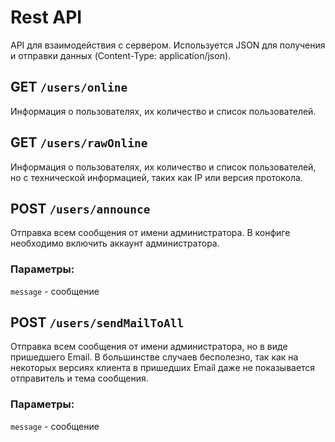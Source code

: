 # Rest API

API для взаимодействия с сервером. Используется JSON для получения и отправки данных (Content-Type: application/json).

## GET `/users/online`

Информация о пользователях, их количество и список пользователей.

## GET `/users/rawOnline`

Информация о пользователях, их количество и список пользователей, но с технической информацией, таких как IP или версия протокола.

## POST `/users/announce`

Отправка всем сообщения от имени администратора. В конфиге необходимо включить аккаунт администратора.

### Параметры:

`message` - сообщение

## POST `/users/sendMailToAll`

Отправка всем сообщения от имени администратора, но в виде пришедшего Email. В большинстве случаев бесполезно, так как на некоторых версиях клиента в пришедших Email даже не показывается отправитель и тема сообщения. 

### Параметры:

`message` - сообщение


